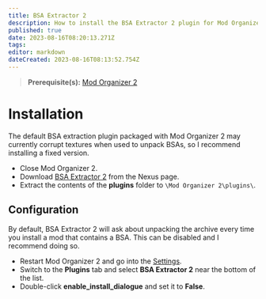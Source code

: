 ```yaml
---
title: BSA Extractor 2
description: How to install the BSA Extractor 2 plugin for Mod Organizer 2.
published: true
date: 2023-08-16T08:20:13.271Z
tags: 
editor: markdown
dateCreated: 2023-08-16T08:13:52.754Z
---
```


> **Prerequisite(s):** [Mod Organizer 2](/getting-started/initial-setup/mod-organizer-2)

# Installation

The default BSA extraction plugin packaged with Mod Organizer 2 may currently corrupt textures when used to unpack BSAs, so I recommend installing a fixed version.

- Close Mod Organizer 2.
- Download [BSA Extractor 2](https://www.nexusmods.com/skyrimspecialedition/mods/92044?tab=files) from the Nexus page.
- Extract the contents of the **plugins** folder to `\Mod Organizer 2\plugins\`.

## Configuration

By default, BSA Extractor 2 will ask about unpacking the archive every time you install a mod that contains a BSA. This can be disabled and I recommend doing so.

- Restart Mod Organizer 2 and go into the [Settings](/getting-started/initial-setup/mo2-open-settings.png). 
- Switch to the **Plugins** tab and select **BSA Extractor 2** near the bottom of the list.
- Double-click **enable_install_dialogue** and set it to **False**.
